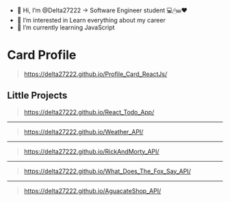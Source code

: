 - 👋 Hi, I’m @Delta27222 -> Software Engineer student 💻🖱⌨❤
- 👀 I’m interested in Learn everything about my career 
- 🌱 I’m currently learning JavaScript

# Card Profile
> https://delta27222.github.io/Profile_Card_ReactJs/

## Little Projects
> https://delta27222.github.io/React_Todo_App/
---
> https://delta27222.github.io/Weather_API/
---
> https://delta27222.github.io/RickAndMorty_API/
---
>  https://delta27222.github.io/What_Does_The_Fox_Say_API/
---
> https://delta27222.github.io/AguacateShop_API/

<!---
Delta27222/Delta27222 is a ✨ special ✨ repository because its `README.md` (this file) appears on your GitHub profile.
You can click the Preview link to take a look at your changes.
--->

